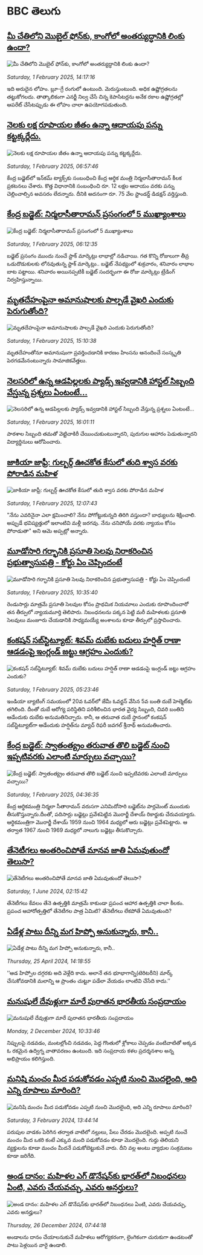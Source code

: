 # BBC తెలుగు## [మీ చేతిలోని మొబైల్ ఫోన్‌కు, కాంగోలో  అంతర్యుద్ధానికి లింకు ఉందా?](https://www.bbc.com/telugu/articles/c4g3l380p3jo?at_campaign=githubrss)![మీ చేతిలోని మొబైల్ ఫోన్‌కు, కాంగోలో  అంతర్యుద్ధానికి లింకు ఉందా?](https://ichef.bbci.co.uk/ace/standard/240/cpsprodpb/0260/live/ac3fc550-e0a9-11ef-bd1b-d536627785f2.jpg)_Saturday, 1 February 2025, 14:17:16_ఇది అరుదైన లోహం. బ్లూ-గ్రే రంగులో ఉంటుంది. మెరుస్తుంటుంది. అధిక ఉష్ణోగ్రతలను తట్టుకోగలదు. తాత్కాలికంగా ఎనర్జీ నిల్వ చేసే చిన్న కెపాసిటర్లను అనేక రకాల ఉష్ణోగ్రతల్లో ఆపరేట్ చేసేటప్పుడు ఈ లోహం చాలా ఉపయోగపడుతుంది.## [నెలకు లక్ష రూపాయల జీతం ఉన్నా ఆదాయపు పన్ను కట్టక్కర్లేదు.](https://www.bbc.com/telugu/articles/cg7zy9elemno?at_campaign=githubrss)![నెలకు లక్ష రూపాయల జీతం ఉన్నా ఆదాయపు పన్ను కట్టక్కర్లేదు.](https://ichef.bbci.co.uk/ace/standard/240/cpsprodpb/9bd2/live/0ad6e930-e065-11ef-bdbb-7315978f5004.jpg)_Saturday, 1 February 2025, 06:57:46_కేంద్ర బడ్జెట్‌లో ఇన్‌కమ్ ట్యాక్స్‌కు సంబంధించి కేంద్ర ఆర్థిక మంత్రి నిర్మలాసీతారామన్ కీలక ప్రకటనలు చేశారు. కొత్త విధానానికి సంబంధించి రూ. 12 లక్షల ఆదాయం వరకు పన్ను చెల్లించాల్సిన అవసరం లేదన్నారు. దీనికి అదనంగా రూ. 75 వేల స్టాండర్డ్ డిడక్షన్ వర్తిస్తుంది.## [కేంద్ర బడ్జెట్: నిర్మలాసీతారామన్ ప్రసంగం‌లో 5 ముఖ్యాంశాలు](https://www.bbc.com/telugu/articles/cy4874zgz32o?at_campaign=githubrss)![కేంద్ర బడ్జెట్: నిర్మలాసీతారామన్ ప్రసంగం‌లో 5 ముఖ్యాంశాలు](https://ichef.bbci.co.uk/ace/standard/240/cpsprodpb/818b/live/8a3c0610-e05b-11ef-8dde-716bbd0241bd.jpg)_Saturday, 1 February 2025, 06:12:35_బడ్జెట్ ప్రసంగం ముందు నుంచే స్టాక్ మార్కెట్లు లాభాల్లో నడిచాయి. 
గత కొన్ని రోజులుగా తీవ్ర ఒడుదొడుకులకు లోనవుతున్న స్టాక్ మార్కెట్లు.. బడ్జెట్ నేపథ్యంలో శుక్రవారం, శనివారం లాభాల బాట పట్టాయి. 
శనివారం అయినప్పటికీ బడ్జెట్ సందర్భంగా ఈ రోజు మార్కెట్లు ట్రేడింగ్ నిర్వహిస్తున్నాయి.## [మృతదేహంపైనా అమానుషాలకు పాల్పడే వైఖరి ఎందుకు పెరుగుతోంది?](https://www.bbc.com/telugu/articles/c247vgq9l8po?at_campaign=githubrss)![మృతదేహంపైనా అమానుషాలకు పాల్పడే వైఖరి ఎందుకు పెరుగుతోంది?](https://ichef.bbci.co.uk/ace/standard/240/cpsprodpb/c28c/live/8346ab40-e0af-11ef-a319-fb4e7360c4ec.jpg)_Saturday, 1 February 2025, 15:10:38_మృతదేహంతోనూ అమానుషంగా ప్రవర్తించడానికి కారణం హింసను ఆనందించే సంస్కృతి పెరగడమేనంటున్నారు సామాజికవేత్తలు.## [నెలసరిలో ఉన్న ఆడపిల్లలకు ప్యాడ్స్ ఇవ్వడానికి హాస్టల్ సిబ్బంది వేస్తున్న ప్రశ్నలు ఏంటంటే...](https://www.bbc.com/telugu/articles/c20g5z7kpz8o?at_campaign=githubrss)![నెలసరిలో ఉన్న ఆడపిల్లలకు ప్యాడ్స్ ఇవ్వడానికి హాస్టల్ సిబ్బంది వేస్తున్న ప్రశ్నలు ఏంటంటే...](https://ichef.bbci.co.uk/ace/standard/240/cpsprodpb/5f7a/live/787e4be0-e0b5-11ef-a819-277e390a7a08.jpg)_Saturday, 1 February 2025, 16:01:11_పాఠశాల సిబ్బంది తమతో వెట్టిచాకిరీ చేయించుకుంటున్నారని, పురుగుల ఆహారం పెడుతున్నారని విద్యార్థినులు ఆరోపించారు.## [జాకియా జాఫ్రీ: గుల్బర్గ్ ఊచకోత కేసులో తుది శ్వాస వరకు పోరాడిన మహిళ ](https://www.bbc.com/telugu/articles/cm29xevl4emo?at_campaign=githubrss)![జాకియా జాఫ్రీ: గుల్బర్గ్ ఊచకోత కేసులో తుది శ్వాస వరకు పోరాడిన మహిళ ](https://ichef.bbci.co.uk/ace/standard/240/cpsprodpb/9c50/live/9d63dfb0-e092-11ef-a819-277e390a7a08.jpg)_Saturday, 1 February 2025, 12:07:43_"నేను ఎవరినైనా ఎలా క్షమించాలి?  నేను పోగోట్టుకున్నది తిరిగి వస్తుందా? బాధ్యులను శిక్షించాలి. అప్పుడే భవిష్యత్తులో ఇలాంటివి మళ్లీ జరగవు. నేను చనిపోయే వరకు న్యాయం కోసం పోరాడుతా" అని ఆమె అప్పట్లో అన్నారు.## [మూడోసారి గర్భానికి ప్రసూతి సెలవు నిరాకరించిన ప్రభుత్వాసుపత్రి - కోర్టు ఏం చెప్పిందంటే](https://www.bbc.com/telugu/articles/cr46dpxgkgko?at_campaign=githubrss)![మూడోసారి గర్భానికి ప్రసూతి సెలవు నిరాకరించిన ప్రభుత్వాసుపత్రి - కోర్టు ఏం చెప్పిందంటే](https://ichef.bbci.co.uk/ace/standard/240/cpsprodpb/38b5/live/a17fd960-e00a-11ef-bd1b-d536627785f2.jpg)_Saturday, 1 February 2025, 10:35:40_రెండుసార్లు మాత్రమే ప్రసూతి సెలవుల కోసం ప్రాథమిక నియమాలు ఎందుకు రూపొందించారో తన తీర్పులో న్యాయమూర్తి తెలిపారు. నిబంధనలను పక్కన పెట్టి మరీ మహిళలకు ప్రసూతి సెలవులు మంజూరు చేయడానికి సాధ్యమయ్యే అంశాలను కూడా తీర్పులో ప్రస్తావించారు.## [కంకషన్ సబ్‌స్టిట్యూట్: శివమ్ దుబేకు బదులు హర్షిత్ రాణా ఆడడంపై ఇంగ్లండ్ జట్టు ఆగ్రహం ఎందుకు?](https://www.bbc.com/telugu/articles/cz9e49v91ezo?at_campaign=githubrss)![కంకషన్ సబ్‌స్టిట్యూట్: శివమ్ దుబేకు బదులు హర్షిత్ రాణా ఆడడంపై ఇంగ్లండ్ జట్టు ఆగ్రహం ఎందుకు?](https://ichef.bbci.co.uk/ace/standard/240/cpsprodpb/95a9/live/267dbf50-e052-11ef-b129-dfc3f5f0afac.jpg)_Saturday, 1 February 2025, 05:23:46_ఇండియా బ్యాటింగ్ సమయంలో 20వ ఓవర్‌లో జేమీ ఓవర్టన్ వేసిన 5వ బంతి దుబే హెల్మెట్‌కు తగిలింది.
దీంతో దుబే ఆరోగ్య పరిస్థితిని పరిశీలించిన భారత వైద్య సిబ్బంది, చివరి బంతిని ఆడేందుకు దుబేకు అనుమతినిచ్చారు. కానీ, ఆ తరువాత దుబే స్థానంలో కంకషన్ సబ్‌స్టిట్యూట్‌గా ఆడేందుకు హర్షిత్‌ను మ్యాచ్ రిఫరీ జవగల్ శ్రీనాథ్ అనుమతించారు.## [కేంద్ర బడ్జెట్: స్వాతంత్య్రం తరువాత తొలి బడ్జెట్ నుంచి ఇప్పటివరకు ఎలాంటి మార్పులు వచ్చాయి?](https://www.bbc.com/telugu/articles/cy9l59nwwx5o?at_campaign=githubrss)![కేంద్ర బడ్జెట్: స్వాతంత్య్రం తరువాత తొలి బడ్జెట్ నుంచి ఇప్పటివరకు ఎలాంటి మార్పులు వచ్చాయి?](https://ichef.bbci.co.uk/ace/standard/240/cpsprodpb/2eab/live/ba088220-e050-11ef-a819-277e390a7a08.jpg)_Saturday, 1 February 2025, 04:36:35_కేంద్ర ఆర్థికమంత్రి నిర్మలా సీతారామన్ వరుసగా ఎనిమిదోసారి బడ్జెట్‌ను పార్లమెంట్ ముందుకు తీసుకొస్తున్నారు.దీంతో, పదిసార్లు బడ్జెట్లు ప్రవేశపెట్టిన మొరార్జీ దేశాయ్ రికార్డుకు చేరువయ్యారు. 
ఆర్థికమంత్రిగా మొరార్జీ దేశాయ్ 1959 నుంచి 1964 మధ్యలో ఆరు బడ్జెట్లు ప్రవేశపెట్టారు. ఆ తర్వాత 1967 నుంచి 1969 మధ్యలో నాలుగు బడ్జెట్లు తీసుకొచ్చారు.## [తేనెటీగలు అంతరించిపోతే మానవ జాతి ఏమవుతుందో తెలుసా?](https://www.bbc.com/telugu/articles/clee3p3lzvxo?at_campaign=githubrss)![తేనెటీగలు అంతరించిపోతే మానవ జాతి ఏమవుతుందో తెలుసా?](https://ichef.bbci.co.uk/ace/standard/240/cpsprodpb/c493/live/e4dfab00-1f6b-11ef-80aa-699d54c46324.jpg)_Saturday, 1 June 2024, 02:15:42_తేనెటీగలు కేవలం తేనె ఉత్పత్తికి మాత్రమే కాకుండా ప్రపంచ ఆహార ఉత్పత్తికి చాలా కీలకం. ప్రపంచ ఆహారోత్పత్తిలో తేనెటీగల పాత్ర ఏమిటి? తేనెటీగలు లేకపోతే ఏమవుతుంది?## [ఏడేళ్ల పాటు దీన్ని మగ హిప్పో అనుకున్నారు, కానీ..](https://www.bbc.com/telugu/articles/c4n160yk0ylo?at_campaign=githubrss)![ఏడేళ్ల పాటు దీన్ని మగ హిప్పో అనుకున్నారు, కానీ..](https://ichef.bbci.co.uk/ace/standard/240/cpsprodpb/e37f/live/c97dde00-02ff-11ef-82e8-cd354766a224.jpg)_Thursday, 25 April 2024, 14:18:55_‘‘ఆడ హిప్పోల దగ్గరకు అది వెళ్లేది కాదు. అలానే తన భూభాగాన్ని(టెరిటరీని) మార్క్ చేసుకోవడానికి మలాన్ని ఆ ప్రాంతం చుట్టూ పడేలా వేయడం లాంటివి చేసేది కాదు.’’## [మనుషులే దేవుళ్లుగా మారే పురాతన భారతీయ సంప్రదాయం](https://www.bbc.com/telugu/articles/cvg73x7p22do?at_campaign=githubrss)![మనుషులే దేవుళ్లుగా మారే పురాతన భారతీయ సంప్రదాయం](https://ichef.bbci.co.uk/ace/standard/240/cpsprodpb/66bf/live/97bb71e0-afff-11ef-bdf5-b7cb2fa86e10.jpg)_Monday, 2 December 2024, 10:33:46_నిప్పులపై నడవడం, మంటల్లోంచి నడవడం, పెద్ద గొంతులో శ్లోకాలు చెప్పడం వంటివాటితో అక్కడ ఓ రకమైన ఉద్విగ్న వాతావరణం ఉంటుంది. ఇది సంప్రదాయ కళల ప్రదర్శనశాల అన్న అభిప్రాయం కలిగిస్తుంది.## [మనిషి మంచం మీద పడుకోవడం ఎప్పటి నుంచి మొదలైంది, అది ఎన్ని రూపాలు మారింది?](https://www.bbc.com/telugu/articles/cjk6edmdyrro?at_campaign=githubrss)![మనిషి మంచం మీద పడుకోవడం ఎప్పటి నుంచి మొదలైంది, అది ఎన్ని రూపాలు మారింది?](https://ichef.bbci.co.uk/ace/standard/240/cpsprodpb/5b17/live/29ab2f70-bea5-11ee-896d-39d9bd3cadbb.png)_Saturday, 3 February 2024, 13:44:14_పరుపుల వాడకం పెరిగిన తర్వాత వాటిలో నల్లులు, పేలు చేరడం మొదలైంది. అప్పటి నుంచే మంచం మీద ఒకరి కంటే ఎక్కువ మంది పడుకోవడం కూడా మొదలైంది. 
గుర్తు తెలియని వ్యక్తులను కూడా మంచం మీదనే పడుకోబెట్టుకునే వారు. దీని వల్ల అంటు వ్యాధుల సంక్రమణం కూడా జరిగేది.## [అండ దానం: మహిళల ఎగ్ డొనేషన్‌కు  భారత్‌లో నిబంధనలు ఏంటి, ఎవరు చేయవచ్చు, ఎవరు అనర్హులు?](https://www.bbc.com/telugu/articles/cgrwdxzw5vjo?at_campaign=githubrss)![అండ దానం: మహిళల ఎగ్ డొనేషన్‌కు  భారత్‌లో నిబంధనలు ఏంటి, ఎవరు చేయవచ్చు, ఎవరు అనర్హులు?](https://ichef.bbci.co.uk/ace/standard/240/cpsprodpb/0324/live/c52dcf00-c284-11ef-aa28-f51630fec061.jpg)_Thursday, 26 December 2024, 07:44:18_అండాలను దానం చేయాలనుకునే మహిళలు ఆరోగ్యకరంగా, లైంగికంగా చురుకుగా ఉండటంతో పాటు పెళ్లయిన వారై ఉండాలి.